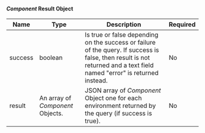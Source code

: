 
#### _Component_ Result Object

| Name    | Type                             | Description                                                                                                                                                             | Required |
|---------|----------------------------------|-------------------------------------------------------------------------------------------------------------------------------------------------------------------------|----------|
| success | boolean                          | Is true or false depending on the success or failure of the query. If success is false, then result is not returned and a text field named "error" is returned instead. | No       |
| result  | An array of _Component_ Objects. | JSON  array of _Component_ Object one for each environment returned by the query (if success is true).                                                                  | No       |
